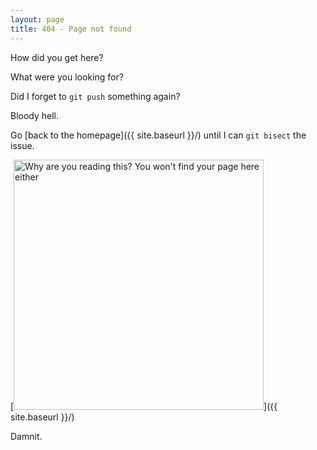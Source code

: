 ```yaml
---
layout: page
title: 404 - Page not found
---
```


How did you get here?

What were you looking for?

Did I forget to `git push` something again?

Bloody hell.

Go [back to the homepage]({{ site.baseurl }}/) until I can `git bisect` the issue.

[<img src="{{ site.baseurl }}/images/404.jpg" alt="Why are you reading this? You won't find your page here either" style="width: 400px;"/>]({{ site.baseurl }}/)

Damnit.
